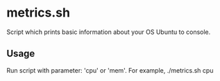 # metrics.sh

Script which prints basic information about your OS Ubuntu to console.

## Usage

Run script with parameter: 'cpu' or 'mem'.
For example, ./metrics.sh cpu
